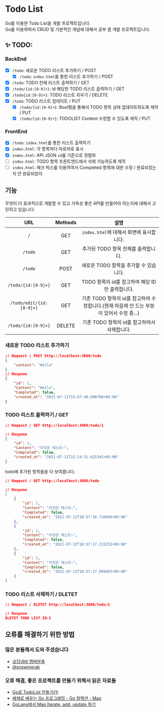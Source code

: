 # Todo List
Go를 이용한 Todo List을 개발 프로젝트입니다.  
Go를 이용하여서 CRUD 및 기본적인 개념에 대해서 공부 겸 개발 프로젝트입니다.

## ✨ TODO:
### BackEnd
- [X] `/todo`: 새로운 TODO 리스트 추가하기 / POST
    - [X] `/todo`: `index.html`를 통한 리스트 추가하기 / POST
- [X] `/todo`: TODO 전체 리스트 출력하기 / GET    
- [X] `/todo/{id:[0-9]+}`: id 해당한 TODO 리스트 출력하기 / GET
- [X] `/todo{id:[0-9]+}`: TODO 리스트 지우기 / DELETE
- [X] `/todo`: TODO 리스트 업데이트 / PUT 
    - [X] `/todo/{id:[0-9]+}`: Bool형을 통해서 TODO 항목 상태 업데이트하도록 제작 / PUT
    - [X] `/todo/{id:[0-9]+}`: TODOLIST Content 수정할 수 있도록 제작 / PUT
### FrontEnd
- [X] `/todo`: `index.html`를 통한 리스트 출력하기
- [X] `index.html`: 각 항목마다 따로따로 표시 
- [X] `index.html`: API JSON `id`를 기준으로 정렬화
- [ ] `index.html`: TODO 항목 프론트엔드에서 삭제 가능하도록 제작
- [ ] `index.html`: 체크 박스를 이용하여서 Completed 항목에 대한 수정 /  완료되었는지 안 완료되었지
    
## 기능 
무엇이 더 효과적으로 개발할 수 있고 가독성 좋은 API를 만들어야 하는지에 대해서 고민하고 있습니다.  

|URL|Methods|설명|
|:---:|:---:|:---:|
| `/` | GET | `index.html`에 대해서 화면에 표시합니다.|
| `/todo` | GET| 추가된 TODO 항목 전체를 출력합니다.|
| `/todo` | POST | 새로운 TODO 항목을 추가할 수 있습니다. |
| `/todo/{id:[0-9]+}` | GET | TODO 항목의 id를 참고하여 해당 ID만 출력합니다.|
| `/todo/edit/{id:[0-9]+}` | GET | 기존 TODO 항목의 id를 참고하여 수정합니다.(현재 마음에 안 드는 부분이 있어서 수정 중...)|
| `/todo/{id:[0-9]+}` | DELETE | 기존 TODO 항목의 id를 참고하여서 삭제합니다. | 


### 새로운 TODO 리스트 추가하기
```json
// Request | POST http://localhost:3000/todo 
{
    "content": "Hello" 
}
// Respone
{
    "id": 1,
    "Content": "Hello",
    "Completed": false,
    "created_at": "2021-07-11T15:47:40.890708+09:00"
}
```

###  TODO 리스트 출력하기 / GET

```json
// Reqeust / GET http://localhost:3000/todo/1

// Respone
{
    "id": 1,
    "Content": "이것은 테스트~",
    "Completed": false,
    "created_at": "2021-07-11T22:14:31.615345+09:00"
}
```

todo에 추가된 항목들을 다 보여줍니다.
```json
// Reqeust / GET http://localhost:3000/todo

// Respone
[
    {
        "id": 1,
        "Content": "이것은 테스트~",
        "Completed": false,
        "created_at": "2021-07-12T18:57:16.710946+09:00"
    },
    {
        "id": 2,
        "Content": "이것은 테스트~",
        "Completed": false,
        "created_at": "2021-07-12T18:57:17.115232+09:00"
    },
    {
        "id": 3,
        "Content": "이것은 테스트~",
        "Completed": false,
        "created_at": "2021-07-12T18:57:17.899493+09:00"
    }
]
```

### TODO 리스트 삭제하기 / DLETET
```json
// Reqeust / DLETET http://localhost:3000/todo/1

// Respone
DLETET TODO LIST ID:1
```

## 오류를 해결하기 위한 방법
### 많은 분들께서 도와 주셨습니다
- [코딩냄비 멤버분들](https://github.com/codingpot)
- [@snowmerak](https://github.com/snowmerak)
    
### 오류 해결, 좋은 프로젝트를 만들기 위해서 읽은 자료들
- [Go로 TodoList 만들기(1)](https://velog.io/@soosungp33/Go%EB%A1%9C-TodoList-%EB%A7%8C%EB%93%A4%EA%B8%B01)
- [예제로 배우는 Go 프로그래밍 - Go 컬렉션 - Map](http://golang.site/go/article/14-Go-%EC%BB%AC%EB%A0%89%EC%85%98---Map)
- [GoLang에서 Map Iterate, add, update 하기](https://cpro95.tistory.com/155)
